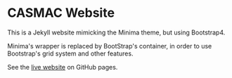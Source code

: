 # CASMAC Website

This is a Jekyll website mimicking the Minima theme, but using Bootstrap4.

Minima's wrapper is replaced by BootStrap's container, in order to use
Bootstrap's grid system and other features.

See the [live website](http://casmac.github.io/website/) on GitHub pages.
